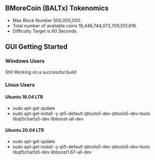 ## BMoreCoin (BALTx) Tokenomics
* Max Block Number 500,000,000.
* Total number of available coins 18,446,744,073,709,551,616.
* Difficulty Target is 60 Seconds.

## GUI Getting Started
### Windows Users
Still Working on a successful build

### Linux Users
#### Ubuntu 18.04 LTR
* sudo apt-get update
* sudo apt-get install -y qt5-default qttools5-dev qttools5-dev-tools libqt5charts5-dev libboost-all-dev

#### Ubuntu 20.04 LTR
* sudo apt-get update
* sudo apt-get install -y qt5-default qttools5-dev qttools5-dev-tools libqt5charts5-dev libboost1.67-all-dev
